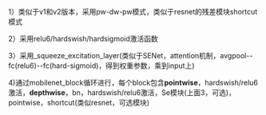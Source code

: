 1）类似于v1和v2版本，采用pw-dw-pw模式，类似于resnet的残差模块shortcut模式

2）采用relu6/hardswish/hardsigmoid激活函数

3）采用_squeeze_excitation_layer(类似于SENet，attention机制，avgpool--fc(relu6)--fc(hard-sigmoid)，得到权重参数，乘到input上)

4)通过mobilenet_block循环进行，每个block包含**pointwise**，hardswish/relu6激活，**depthwise**，bn，hardswish/relu6激活，Se模块(上面3，可选)，pointwise，shortcut(类似resnet，可选模块)